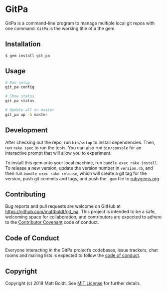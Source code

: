 # GitPa

GitPa is a command-line program to manage multiple local git repos with one command. `GitPa` is the working title of a the gem.

## Installation

    $ gem install git_pa

## Usage

```bash
# Run setup
git_pa config

# Show status
git_pa status

# Update all on master
git_pa up -b master
```

## Development

After checking out the repo, run `bin/setup` to install dependencies. Then, run `rake spec` to run the tests. You can also run `bin/console` for an interactive prompt that will allow you to experiment.

To install this gem onto your local machine, run `bundle exec rake install`. To release a new version, update the version number in `version.rb`, and then run `bundle exec rake release`, which will create a git tag for the version, push git commits and tags, and push the `.gem` file to [rubygems.org](https://rubygems.org).

## Contributing

Bug reports and pull requests are welcome on GitHub at https://github.com/mattboldt/git_pa. This project is intended to be a safe, welcoming space for collaboration, and contributors are expected to adhere to the [Contributor Covenant](http://contributor-covenant.org) code of conduct.

## Code of Conduct

Everyone interacting in the GitPa project’s codebases, issue trackers, chat rooms and mailing lists is expected to follow the [code of conduct](https://github.com/mattboldt/git_pa/blob/master/CODE_OF_CONDUCT.md).

## Copyright

Copyright (c) 2018 Matt Boldt. See [MIT License](LICENSE.txt) for further details.
